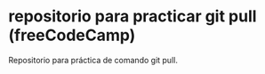 
# repositorio para practicar git pull (freeCodeCamp)
Repositorio para práctica de comando git pull.
